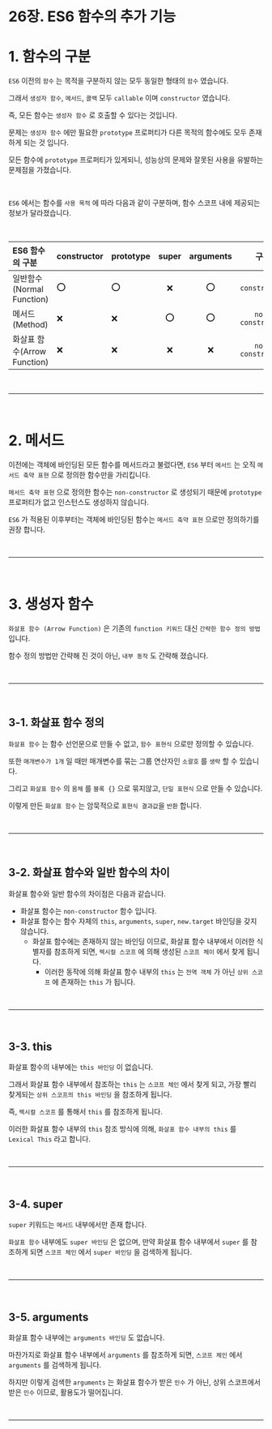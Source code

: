 # 26장. ES6 함수의 추가 기능

# 1. 함수의 구분

`ES6` 이전의 `함수` 는 목적을 구분하지 않는 모두 동일한 형태의 `함수` 였습니다.

그래서 `생성자 함수`, `메서드`, `콜백` 모두 `callable` 이며 `constructor` 였습니다.

즉, 모든 함수는 `생성자 함수` 로 호출할 수 있다는 것입니다.

문제는 `생성자 함수` 에만 필요한 `prototype` 프로퍼티가 다른 목적의 함수에도 모두 존재하게 되는 것 입니다.

모든 함수에 `prototype` 프로퍼티가 있게되니, 성능상의 문제와 잘못된 사용을 유발하는 문제점을 가졌습니다.

<br />

`ES6` 에서는 함수를 `사용 목적` 에 따라 다음과 같이 구분하며, 함수 스코프 내에 제공되는 정보가 달라졌습니다.

<br />

|ES6 함수의 구분|constructor|prototype|super|arguments|구분|
|:---|:---|:---|:---:|:---:|:---:|
|일반함수(Normal Function)|⭕️|⭕️|❌|⭕️|`constructor`|
|메서드(Method)|❌|❌|⭕️|⭕️|`non-constructor`|
|화살표 함수(Arrow Function)|❌|❌|❌|❌|`non-constructor`|



<br /><hr /><br />



# 2. 메서드

이전에는 객체에 바인딩된 모든 함수를 메서드라고 불렀다면, `ES6` 부터 `메서드` 는 오직 `메서드 축약 표현` 으로 정의한 함수만을 가리킵니다.

`메서드 축약 표현` 으로 정의한 함수는 `non-constructor` 로 생성되기 때문에 `prototype` 프로퍼티가 없고 인스턴스도 생성하지 않습니다.

`ES6` 가 적용된 이후부터는 객체에 바인딩된 함수는 `메서드 축약 표현` 으로만 정의하기를 권장 합니다.



<br /><hr /><br />



# 3. 생성자 함수

`화살표 함수 (Arrow Function)` 은 기존의 `function 키워드` 대신 `간략한 함수 정의 방법` 입니다.

함수 정의 방법만 간략해 진 것이 아닌, `내부 동작` 도 간략해 졌습니다.



<br /><hr /><br />



## 3-1. 화살표 함수 정의

`화살표 함수` 는 함수 선언문으로 만들 수 없고, `함수 표현식` 으로만 정의할 수 있습니다.

또한 `매개변수가 1개` 일 때만 매개변수를 묶는 그룹 연산자인 `소괄호` 를 `생략` 할 수 있습니다.

그리고 `화살표 함수` 의 `몸체` 를 `블록 {}` 으로 묶지않고, `단일 표현식` 으로 만들 수 있습니다.

이렇게 만든 `화살표 함수` 는 암묵적으로 `표현식 결과값`을 `반환` 합니다.



<br /><hr /><br />



## 3-2. 화살표 함수와 일반 함수의 차이

화살표 함수와 일반 함수의 차이점은 다음과 같습니다.

* 화살표 함수는 `non-constructor` 함수 입니다.
* 화살표 함수는 함수 자체의 `this`, `arguments`, `super`, `new.target` 바인딩을 갖지 않습니다.
    * 화살표 함수에는 존재하지 않는 바인딩 이므로, 화살표 함수 내부에서 이러한 식별자를 참조하게 되면, `렉시컬 스코프` 에 의해 생성된 `스코프 체이` 에서 찾게 됩니다.
        * 이러한 동작에 의해 화살표 함수 내부의 `this` 는 `전역 객체` 가 아닌 `상위 스코프` 에 존재하는 `this` 가 됩니다.



<br /><hr /><br />



## 3-3. this

화살표 함수의 내부에는 `this 바인딩` 이 없습니다.

그래서 화살표 함수 내부에서 참조하는 `this` 는 `스코프 체인` 에서 찾게 되고, 가장 빨리 찾게되는 `상위 스코프의 this 바인딩` 을 참조하게 됩니다.

즉, `렉시컬 스코프` 를 통해서 `this` 를 참조하게 됩니다.

이러한 화살표 함수 내부의 `this` 참조 방식에 의해, `화살표 함수 내부의 this` 를 `Lexical This` 라고 합니다.



<br /><hr /><br />



## 3-4. super

`super` 키워드는 `메서드` 내부에서만 존재 합니다.

`화살표 함수` 내부에도 `super 바인딩` 은 없으며, 만약 화살표 함수 내부에서 `super` 를 참조하게 되면 `스코프 체인` 에서 `super 바인딩` 을 검색하게 됩니다.



<br /><hr /><br />



## 3-5. arguments

화살표 함수 내부에는 `arguments 바인딩` 도 없습니다.

마찬가지로 화살표 함수 내부에서 `arguments` 를 참조하게 되면, `스코프 체인` 에서 `arguments` 를 검색하게 됩니다.

하지만 이렇게 검색한 `arguments` 는 화살표 함수가 받은 `인수` 가 아닌, 상위 스코프에서 받은 `인수` 이므로, 활용도가 떨어집니다.



<br /><hr /><br />



